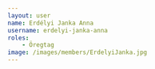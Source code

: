 ```yaml
---
layout: user
name: Erdélyi Janka Anna
username: erdelyi-janka-anna
roles:
    - Öregtag
image: /images/members/ErdelyiJanka.jpg
---
```

